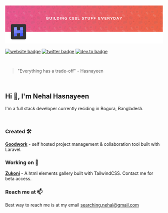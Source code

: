 
![Nehal Hasnayeen Profile Banner](https://raw.githubusercontent.com/Hasnayeen/Hasnayeen/master/images/profile-banner.png) 

[![website badge](https://img.shields.io/badge/website-hasnayeen.dev-green?style=for-the-badge)](https://hasnayeen.dev)
[![twitter badge](https://img.shields.io/badge/twitter-@hasnayeen-orange?style=for-the-badge&logo=twitter)](https://twitter.com/nhasnayeen)
[![dev.to badge](https://img.shields.io/badge/dev.to-hasnayeen-black?style=for-the-badge&logo=dev.to)](https://dev.to/hasnayeen)

<br/>

> "Everything has a trade-off" - Hasnayeen

<br/>

## Hi 👋, I'm Nehal Hasnayeen

I'm a full stack developer currently residing in Bogura, Bangladesh.

<br/>

### Created 🛠

**[Goodwork](https://github.com/iluminar/goodwork)** - self hosted project management & collaboration tool built with Laravel.

### Working on 🔭

**[Zukoni](https://zukoni.com)** - A html elements gallery built with TailwindCSS. Contact me for beta access.

### Reach me at 📫

Best way to reach me is at my email searching.nehal@gmail.com
